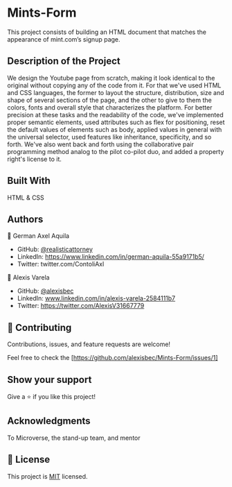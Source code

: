 # Mints-Form

This project consists of building an HTML document that matches the appearance of mint.com’s signup page.

## Description of the Project

We design the Youtube page from scratch, making it look identical to the original without copying any of the code from it. For that we've used HTML and CSS languages, the former to layout the structure, distribution, size and shape of several sections of the page, and the other to give to them the colors, fonts and overall style that characterizes the platform. For better precision at these tasks and the readability of the code, we've implemented proper semantic elements, used attributes such as flex for positioning, reset the default values of elements such as body, applied values in general with the universal selector, used features like inheritance, specificity, and so forth. We've also went back and forth using the collaborative pair programming method analog to the pilot co-pilot duo, and added a property right's license to it.

## Built With

HTML & CSS


## Authors

👤 German Axel Aquila

- GitHub: [@realisticattorney](https://github.com/realisticattorney)
- LinkedIn: https://www.linkedin.com/in/german-aquila-55a9171b5/
- Twitter: twitter.com/ContoliAxl


👤 Alexis Varela

- GitHub: [@alexisbec](hhttps://github.com/alexisbec)
- LinkedIn: www.linkedin.com/in/alexis-varela-2584111b7
- Twitter: https://twitter.com/AlexisV31667779


## 🤝 Contributing

Contributions, issues, and feature requests are welcome!

Feel free to check the [https://github.com/alexisbec/Mints-Form/issues/1]

## Show your support

Give a ⭐️ if you like this project!

## Acknowledgments

To Microverse, the stand-up team, and mentor

## 📝 License

This project is [MIT]() licensed.